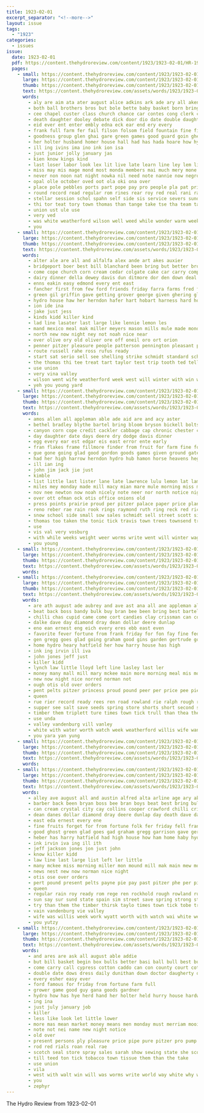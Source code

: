 ```yaml
---
title: 1923-02-01
excerpt_separator: "<!--more-->"
layout: issue
tags:
  - "1923"
categories:
  - issues
issue:
  date: 1923-02-01
  pdf: https://content.thehydroreview.com/content/1923/1923-02-01/HR-1923-02-01.pdf
  pages:
    - small: https://content.thehydroreview.com/content/1923/1923-02-01/small/HR-1923-02-01-01.jpg
      large: https://content.thehydroreview.com/content/1923/1923-02-01/large/HR-1923-02-01-01.jpg
      thumb: https://content.thehydroreview.com/content/1923/1923-02-01/thumbnails/HR-1923-02-01-01.jpg
      text: https://content.thehydroreview.com/assets/words/1923/1923-02-01/HR-1923-02-01-01.txt
      words:
        - aly are aim ata ater august alice adkins ark ade ary all aken allen ask age acob and ane ave
        - both ball brothers bros but bole bette baby basket born bring boys bill back bank boy brate bound ber board brilliant been best baye
        - cee chapel custer class church chance car contes cong clerk city captain core cooks clas came come christ clinton chet coach con credit care can clever company card char coupe
        - death daughter dooley debate dick door dio date double daughters day ding dott dima
        - eid ever ent enter embly edna eck ear end ery every
        - frank full farm fer fail filson folsom field fountain fine fight for first ford fast front fought favor felton from foll fin friday few forward font
        - goodness group glen ghai gare green games good guard goin ghering gol grand given gad gray glad game
        - her holter husband homer house hall had has hada hoare how hyer hinton hier horn handle home high hey hydro hart half halls held hen hostetter hold hard han happy hark
        - ill ing ivins ima ino ink ion isa
        - just junior jolly january jas
        - kien know kings kind
        - last loser labor look lex lit live late learn line ley lem life little let lar losing large looke lade less lahoma
        - miss may mis mage mond most monda members mai much mery mone made makin mee morning matter many morgans
        - never non noon nat night nowka nil need note nannie now negro nye not ning new
        - opal olle october oved oot ola oki ona over
        - place pole pebbles ports part pope pay pro people pla pat princess pitts public past patel pen
        - round record read regular rom rines rear roy red real rani rant rand roles
        - stellar session schol spahn self side sis service severs sunday sox sister such set see sales sen stock stay strong she spoon sale samples shorty six son shone show stange scott seifert sie seas stockton senior school second score snow sit seats single sky star ship
        - thi tor teat tory town thomas than tange take tse tha team taba tio times too thie them the thurs thee tee
        - union ust ule use
        - very ved
        - was white weatherford wilson well weed while wonder warm week watch work win with why winners won wells william worth will waterloo
        - you
    - small: https://content.thehydroreview.com/content/1923/1923-02-01/small/HR-1923-02-01-02.jpg
      large: https://content.thehydroreview.com/content/1923/1923-02-01/large/HR-1923-02-01-02.jpg
      thumb: https://content.thehydroreview.com/content/1923/1923-02-01/thumbnails/HR-1923-02-01-02.jpg
      text: https://content.thehydroreview.com/assets/words/1923/1923-02-01/HR-1923-02-01-02.txt
      words:
        - alter ale are all and alfalfa alex ande art akes auxier
        - bridgeport boer best bill blanchard been bring but better brother boys bran begin bis
        - come cope church corn cream cedar colgate cake car carry company calendar city counsel calle cattle cold claude colonel call chas
        - dairy dinner della dewey davis dun ditmore dor den down deal day dungan dunithan date daughter
        - enns eakin easy edmond every ent east
        - fancher first from few ford friends friday farra farms fred for fine fox friend fam fruit
        - green gil griffin gave getting grover george given ghering gladys guest guy grain good glady greeson
        - hydro house haw her herndon hafer hart hobart harness hard home heir hunting has honor
        - ion ide ina
        - jake just jess
        - kinds kidd killer kind
        - lad line lasater last large like lennie lemon les
        - mand mexico meal mak miller meyers mason mills mule made monday mere mon mcalester mauk mor mis mons mark miss mar more moore minta max
        - north new now night ney not noah nice near
        - over olive ory old oliver ore off oneil oro ort orion
        - penner pitzer pleasure people patterson pennington pleasant plenty post pie present potter pon
        - route russell rahe ross rufus ready
        - start sat serio sell see shelling strike schmidt standard school sunday snyder spring stover schwalen sum say side spray sos special stock shorts sells son store sor sam sun sweet smith sting saturday
        - the thomas thi tee treat tart taylor test trip tooth ted tell town tim than thu them take top
        - use union
        - very vina valley
        - wilson went wife weatherford week west will winter with win walker wyatt was williams work way worley
        - yeh you young yard
    - small: https://content.thehydroreview.com/content/1923/1923-02-01/small/HR-1923-02-01-03.jpg
      large: https://content.thehydroreview.com/content/1923/1923-02-01/large/HR-1923-02-01-03.jpg
      thumb: https://content.thehydroreview.com/content/1923/1923-02-01/thumbnails/HR-1923-02-01-03.jpg
      text: https://content.thehydroreview.com/assets/words/1923/1923-02-01/HR-1923-02-01-03.txt
      words:
        - amos allen all appleman able ade aid are and acy aster
        - bethel bradley blythe bartel bring bloom bryson bickell bolts belle buy back bor bro bet but bay black best better bank been bros burgman bull brood blue business
        - canyon corn cope credit cackler cabbage cap chronic chester church call curls cash cook courts cooper christ cattle corpus car city crosswhite clerk cedar clyde cox cody curl come
        - day daughter date days deere dry dodge davis dinner
        - egg every ear est edgar eis east error ente early
        - fran flakes frame fillmore finder from fruit for farm fine ford farrow friday face friend fron fare
        - gue gone going glad good gordon goods games given ground gates
        - had her high harrow herndon hydro hub hamon horse heavens heger hay hess haas hands hinton hair hollis hood happy henke hamilton hudson hot has hope hicks harness home head hens
        - ill ian ing
        - john jim jack jie just
        - kimble
        - list little last lister lane late lawrence lulu lemon lat lam look ling
        - miles mey monday made mill macy mian mare mule morning miss mcpherson mules money mares more mile mary mon mower mills marvel
        - nov nee newton now noah nicely note neer nor north notice night
        - over ott ofman ock otis office onions old
        - press points prairie proud per pitzer palace paper price plants pump public pring poage pack puff powder post pure
        - reno reber rae rain rook rings raymond ruth ring reck red richey roary ready rake res rie roan
        - snow school side small sow sales schmidt sell street scott sid strong season star spring stove seis said seon south store sic stock san sali sop sal son seed state sunday sit seo shoats seems sun still sale severe stead senator see single stuff shaw sam saturday siek soon sick
        - thomas too taken the tonic tick travis town trees townsend trip teed than thai tom thurs toma thralls trad them totter teh
        - use
        - vis val very vosburg
        - with while weeks weight weer worms write went will winter wagon wire work was worm wee week wat wife wheel wonder
        - you young
    - small: https://content.thehydroreview.com/content/1923/1923-02-01/small/HR-1923-02-01-04.jpg
      large: https://content.thehydroreview.com/content/1923/1923-02-01/large/HR-1923-02-01-04.jpg
      thumb: https://content.thehydroreview.com/content/1923/1923-02-01/thumbnails/HR-1923-02-01-04.jpg
      text: https://content.thehydroreview.com/assets/words/1923/1923-02-01/HR-1923-02-01-04.txt
      words:
    - small: https://content.thehydroreview.com/content/1923/1923-02-01/small/HR-1923-02-01-05.jpg
      large: https://content.thehydroreview.com/content/1923/1923-02-01/large/HR-1923-02-01-05.jpg
      thumb: https://content.thehydroreview.com/content/1923/1923-02-01/thumbnails/HR-1923-02-01-05.jpg
      text: https://content.thehydroreview.com/assets/words/1923/1923-02-01/HR-1923-02-01-05.txt
      words:
        - are ath august ade aubrey and ave ast ana all ane appleman alton austin alfred age
        - beat back boss bandy bulk buy bran bee been bring best bartel boas bro bren bess buyers brother baby benita brown bin
        - chilli chas cupid came come cort candies clay crissman can cong coffee corn comte city chick cream
        - dalke dave day diamond dray dean dollar deere dunlap
        - eno ean ernest eng eich every eres ebb east even
        - favorite fever fortune from frank friday for fon fay fine fed folks fost forget folk fell fae fun ford fruits
        - gen gregg goes glad going graham good gins garden gertrude gold gra gun
        - home hydro heary hatfield her how harry house has high
        - ink ing irvin ill iva
        - john jones jeff just
        - killer kidd
        - lynch law little lloyd left line lasley last ler
        - money many mall mill mary mckee main more morning meal mis mound miss med morn mutt mar
        - new now night nice norred norman not
        - ough otis old over orders
        - pent pelts pitzer princess proud pound peer per price pee pie present pet payne
        - queen
        - rue rier record ready rees ren road rowland rie ralph rough rain rel roy row rockhold regular reese roe
        - supper see salt save seeds spring store shorts short second siar street sou seal state sunday school son service sun seer simpson saturday sim spray say
        - timber them triplett ture times town tick trull than thea the try
        - use unda
        - valley vandenburg vill vanley
        - white with water worth watch week weatherford willis wife wann wheat will work well wonder was walt wanner wolf
        - you yara yan yung
    - small: https://content.thehydroreview.com/content/1923/1923-02-01/small/HR-1923-02-01-06.jpg
      large: https://content.thehydroreview.com/content/1923/1923-02-01/large/HR-1923-02-01-06.jpg
      thumb: https://content.thehydroreview.com/content/1923/1923-02-01/thumbnails/HR-1923-02-01-06.jpg
      text: https://content.thehydroreview.com/assets/words/1923/1923-02-01/HR-1923-02-01-06.txt
      words:
    - small: https://content.thehydroreview.com/content/1923/1923-02-01/small/HR-1923-02-01-07.jpg
      large: https://content.thehydroreview.com/content/1923/1923-02-01/large/HR-1923-02-01-07.jpg
      thumb: https://content.thehydroreview.com/content/1923/1923-02-01/thumbnails/HR-1923-02-01-07.jpg
      text: https://content.thehydroreview.com/assets/words/1923/1923-02-01/HR-1923-02-01-07.txt
      words:
        - alley ave august all and austin alfred alta arline age ary ake appleman are aubrey
        - barber back been bryan boss bee bran boys beat best bring bulk better bro brown bartel buy bandy buyers baby ball
        - can cream crystal city cay collins cooper crawford chilli criss cha corn clair call coffee col candies caller cobb crissman come chick cupid coll
        - dean danes dollar diamond dray deere dunlap day death dave dalke dooley der
        - east eda ernest every ene
        - fine fruits forget for from fortune folk fer friday fell frank fost favorite ford
        - good ghost green glad goes gad graham gregg garrison gave gertrude going garden gold gins
        - heber has harry hatfield had high house how ham home haby hydro heary her hool
        - ink irvin iva ing ill ith
        - jeff jackson jones jon just john
        - know killer kidd
        - law line last large list left ler little
        - many mckee miss morning miller mon mound mill mak main mew morn mary meal mario malay money more mildred mutt monday
        - news nest new now norman nice night
        - otis ose over orders
        - pert pound present pelts payne pie pay past pitzer phe per pick price pent
        - queen
        - regular rain roy ready rom rege ren rockhold rough rowland rue ralph road record res reese
        - sun say sur sund state spain sim street save spring strong store seeds sad second school show sou sells see short seber sick sea saturday sunday spray salt shorts son service
        - try than them the timber thirsk taylo times town tick tobe triplett tay
        - vain vandenburg vie valley
        - wife was willis week work wyatt worth with watch wai white well wonder wheat west will
        - you yutzy
    - small: https://content.thehydroreview.com/content/1923/1923-02-01/small/HR-1923-02-01-08.jpg
      large: https://content.thehydroreview.com/content/1923/1923-02-01/large/HR-1923-02-01-08.jpg
      thumb: https://content.thehydroreview.com/content/1923/1923-02-01/thumbnails/HR-1923-02-01-08.jpg
      text: https://content.thehydroreview.com/assets/words/1923/1923-02-01/HR-1923-02-01-08.txt
      words:
        - and ares are ask all august able addie
        - but bill basket begin box bulls better basi ball bull best business both bring bros
        - come carry call cypress cotton caddo can con county court cot cost
        - double date dows dress daily dunithan down doctor daugherty dry durham does day
        - every esher easy ever
        - ford famous for friday from fortune farm full
        - grower game good guy gana goods gardner
        - hydro how has hye herd hand her holter held hurry house hardware
        - ing ina
        - just july january job
        - killer
        - less like look let little lower
        - more mas mean market money means men monday must merriam mooi
        - note not nei name new night notice
        - old over
        - present persons ply pleasure price pipe pure pitzer pro pump
        - rod red rials roan real rae
        - scotch seal store spray sales sarah show sewing state she scott sayre sale sells serie see spiel sao san seek spring shan stock
        - till teed ton tick tobacco town tissue them than the take
        - use union
        - vila
        - west with walt win will was worms write world way white why work works
        - you
        - zephyr
---
```


The Hydro Review from 1923-02-01

<!--more-->

